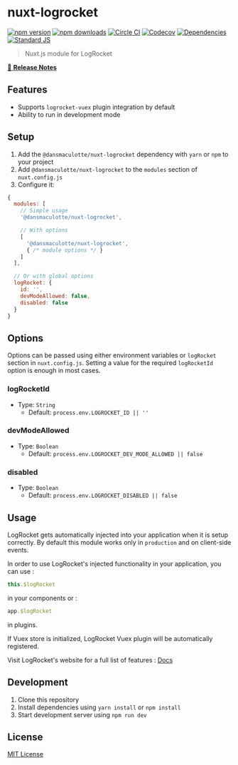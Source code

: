 # nuxt-logrocket

[![npm version][npm-version-src]][npm-version-href]
[![npm downloads][npm-downloads-src]][npm-downloads-href]
[![Circle CI][circle-ci-src]][circle-ci-href]
[![Codecov][codecov-src]][codecov-href]
[![Dependencies][david-dm-src]][david-dm-href]
[![Standard JS][standard-js-src]][standard-js-href]

> Nuxt.js module for LogRocket

[📖 **Release Notes**](./CHANGELOG.md)

## Features

- Supports `logrocket-vuex` plugin integration by default
- Ability to run in development mode

## Setup

1. Add the `@dansmaculotte/nuxt-logrocket` dependency with `yarn` or `npm` to your project
2. Add `@dansmaculotte/nuxt-logrocket` to the `modules` section of `nuxt.config.js`
3. Configure it:

```js
{
  modules: [
    // Simple usage
    '@dansmaculotte/nuxt-logrocket',

    // With options
    [
      '@dansmaculotte/nuxt-logrocket',
      { /* module options */ }
    ]
  ],

  // Or with global options
  logRocket: {
    id: '',
    devModeAllowed: false,
    disabled: false
  }
}
```

## Options

Options can be passed using either environment variables or `logRocket` section in `nuxt.config.js`.
Setting a value for the required `logRocketId` option is enough in most cases.

### logRocketId

- Type: `String`
  - Default: `process.env.LOGROCKET_ID || ''`

### devModeAllowed

- Type: `Boolean`
  - Default: `process.env.LOGROCKET_DEV_MODE_ALLOWED || false`

### disabled

- Type: `Boolean`
  - Default: `process.env.LOGROCKET_DISABLED || false`


## Usage

LogRocket gets automatically injected into your application when it is setup correctly. By default this module works only in `production` and on client-side events.

In order to use LogRocket's injected functionality in your application, you can use :

```js
this.$logRocket
```

in your components or :

```js
app.$logRocket
```

in plugins.

If Vuex store is initialized, LogRocket Vuex plugin will be automatically registered.

Visit LogRocket's website for a full list of features : [Docs](https://docs.logrocket.com/docs)

## Development

1. Clone this repository
2. Install dependencies using `yarn install` or `npm install`
3. Start development server using `npm run dev`

## License

[MIT License](./LICENSE.md)

<!-- Badges -->
[npm-version-src]: https://img.shields.io/npm/dt/@dansmaculotte/nuxt-logrocket.svg?style=flat-square
[npm-version-href]: https://npmjs.com/package/@dansmaculotte/nuxt-logrocket

[npm-downloads-src]: https://img.shields.io/npm/v/@dansmaculotte/nuxt-logrocket/latest.svg?style=flat-square
[npm-downloads-href]: https://npmjs.com/package/@dansmaculotte/nuxt-logrocket

[circle-ci-src]: https://img.shields.io/circleci/project/github/dansmaculotte/nuxt-logrocket.svg?style=flat-square
[circle-ci-href]: https://circleci.com/gh/dansmaculotte/nuxt-logrocket

[codecov-src]: https://img.shields.io/codecov/c/github/dansmaculotte/nuxt-logrocket.svg?style=flat-square
[codecov-href]: https://codecov.io/gh/dansmaculotte/nuxt-logrocket

[david-dm-src]: https://david-dm.org/dansmaculotte/nuxt-logrocket/status.svg?style=flat-square
[david-dm-href]: https://david-dm.org/dansmaculotte/nuxt-logrocket

[standard-js-src]: https://img.shields.io/badge/code_style-standard-brightgreen.svg?style=flat-square
[standard-js-href]: https://standardjs.com
